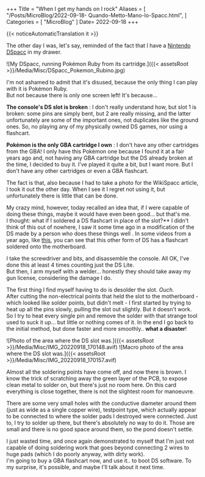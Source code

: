 +++
Title = "When I get my hands on I rock"
Aliases = [
  "/Posts/MicroBlog/2022-09-18- Quando-Metto-Mano-Io-Spacc.html",
]
Categories = [ "MicroBlog" ]
Date= 2022-09-18
+++

{{< noticeAutomaticTranslation it >}}



The other day I was, let's say, reminded of the fact that I have a [Nintendo DSpacc](https://wikispacc.miraheze.org/wiki/DSpacc) in my drawer.

![My DSpacc, running Pokémon Ruby from its cartridge.]({{< assetsRoot >}}/Media/Misc/DSpacc_Pokemon_Rubino.jpg)

I'm not ashamed to admit that it's disused, because the only thing I can play with it is Pokémon Ruby.  
But not because there is only one screen left! It's because...

**The console's DS slot is broken**
: I don't really understand how, but slot 1 is broken: some pins are simply bent, but 2 are really missing, and the latter unfortunately are some of the important ones, not duplicates like the ground ones. So, no playing any of my physically owned DS games, nor using a flashcart.

<meta>

**Pokémon is the only GBA cartridge I own**
: I don't have any other cartridges from the GBA! I only have this Pokémon one because I found it at a fair years ago and, not having any GBA cartridge but the DS already broken at the time, I decided to buy it. I've played it quite a bit, but I want more. But I don't have any other cartridges or even a GBA flashcart.

The fact is that, also because I had to take a photo for the WikiSpacc article, I took it out the other day. When I see it I regret not using it, but unfortunately there is little that can be done.

My crazy mind, however, today recalled an idea that, if I were capable of doing these things, maybe it would have even been good... but that's me.  
I thought: what if I soldered a DS flashcart in place of the slot?** I didn't think of this out of nowhere, I saw it some time ago in a modification of the DS made by a person who does these things well . In some videos from a year ago, like [this](https://invidious.nerdvpn.de/2wxKDzUO23c?t=156), you can see that this other form of DS has a flashcart soldered onto the motherboard.

I take the screwdriver and bits, and disassemble the console. All OK, I've done this at least 4 times counting just the DS Lite.  
But then, I arm myself with a welder... honestly they should take away my gun license, considering the damage I do.

The first thing I find myself having to do is desolder the slot. _Ouch_.  
After cutting the non-electrical points that held the slot to the motherboard - which looked like solder points, but didn't melt - I first started by trying to heat up all the pins slowly, pulling the slot out slightly. But it doesn't work. So I try to heat every single pin and remove the solder with that strange tool used to suck it up... but little or nothing comes of it. In the end I go back to the initial method, but done faster and more smoothly.. **what a disaster**!

<div class="MediaRow2" markdown="1">
![Photo of the area where the DS slot was.]({{< assetsRoot >}}/Media/Misc/IMG_20220918_170148.avif)
![Macro photo of the area where the DS slot was.]({{< assetsRoot >}}/Media/Misc/IMG_20220918_170157.avif)
</div>

Almost all the soldering points have come off, and now there is brown. I know the trick of scratching away the green layer of the PCB, to expose clean metal to solder on, but there's just no room here. On this card everything is close together, there is not the slightest room for manoeuvre.

There are some very small holes with the conductive diameter around them (just as wide as a single copper wire), testpoint type, which actually appear to be connected to where the solder pads I destroyed were connected. Just to, I try to solder up there, but there's absolutely no way to do it. Those are small and there is no good space around them, so the pond doesn't settle.

I just wasted time, and once again demonstrated to myself that I'm just not capable of doing soldering work that goes beyond connecting 2 wires to huge pads (which I do poorly anyway, with dirty work).  
I'm going to buy a GBA flashcart now, and use it.. to boot DS software. To my surprise, it's possible, and maybe I'll talk about it next time.